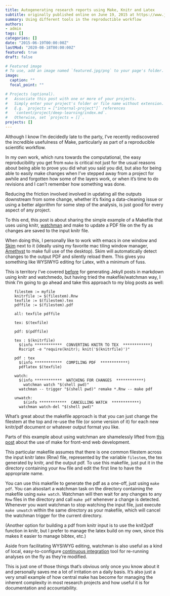 ```yaml
---
title: Autogenerating research reports using Make, Knitr and Latex
subtitle: originally published online on June 19, 2015 at https://www.jonzelner.net/
summary: Using different tools in the reproductible workflow
authors:
- admin
tags: []
categories: []
date: "2015-06-19T00:00:00Z"
lastMod: "2020-08-18T00:00:00Z"
featured: true
draft: false

# Featured image
# To use, add an image named `featured.jpg/png` to your page's folder. 
image:
  caption: ""
  focal_point: ""

# Projects (optional).
#   Associate this post with one or more of your projects.
#   Simply enter your project's folder or file name without extension.
#   E.g. `projects = ["internal-project"]` references 
#   `content/project/deep-learning/index.md`.
#   Otherwise, set `projects = []`.
projects: []
---
```

Although I know I’m decidedly late to the party, I’ve recently rediscovered the incredible usefulness of Make, particularly as part of a reproducible scientific workflow.

In my own work, which runs towards the computational, the easy reproducibility you get from `make` is critical not just for the usual reasons about being able to prove you did what you said you did, but also for being able to easily make changes when I’ve stepped away from a project for awhile and forgotten how some of the layers work, or when it’s time to do revisions and I can’t remember how something was done.

Reducing the friction involved involved in updating all the outputs downstream from some change, whether it’s fixing a data-cleaning issue or using a better algorithm for some step of the analysis, is just good for every aspect of any project.

To this end, this post is about sharing the simple example of a Makefile that uses using knitr, [watchman](https://facebook.github.io/watchman/) and make to update a PDF file on the fly as changes are saved to the input knitr file.

When doing this, I personally like to work with emacs in one window and [Skim](http://skim-app.sourceforge.net/) next to it (ideally using my favorite mac tiling window manager, [Amethyst](http://ianyh.com/amethyst/) to make full use of the desktop). Skim will automatically detect changes to the output PDF and silently reload them. This gives you something like WYSIWYG editing for Latex, with a minimum of fuss.

This is territory I’ve covered [before](https://www.jonzelner.net/jekyll/knitr/r/2014/07/02/autogen-knitr/) for generating Jekyll posts in markdown using knitr and watchmedo, but having tried the makefile/watchman way, I think I’m going to go ahead and take this approach to my blog posts as well:

        filestem := myfile
        knitrfile := $(filestem).Rnw
        texfile := $(filestem).tex
        pdffile := $(filestem).pdf

        all: texfile pdffile

        tex: $(texfile)

        pdf: $(pdffile)

        tex : $(knitrfile)
          $(info ************  CONVERTING KNITR TO TEX  ************)
          Rscript -e "require(knitr); knit('$(knitrfile)')"

        pdf : tex
          $(info ************  COMPILING PDF  ************)
          pdflatex $(texfile)

        watch:
          $(info ************  WATCHING FOR CHANGES  ************)
            watchman watch "$(shell pwd)"
          watchman -- trigger "$(shell pwd)" remake *.Rnw -- make pdf

        unwatch:
            $(info ************  CANCELLING WATCH  ************)
          watchman watch-del "$(shell pwd)"

What’s great about the makefile approach is that you can just change the filestem at the top and re-use the file (or some version of it) for each new knitr/pdf document or whatever output format you like.

Parts of this example about using watchman are shamelessly lifted from [this post](https://algorithms.rdio.com/post/make/) about the use of make for front-end web development.

This particular makefile assumes that there is one common filestem across the input knitr latex (Rnw) file, represented by the variable `filestem`, the tex generated by knitr, and the output pdf. To use this makefile, just put it in the directory containing your `Rnw` file and edit the first line to have the appropriate name.

You can use this makefile to generate the pdf as a one-off, just using `make pdf`. You can alsostart a watchman task on the directory containing the makefile using `make watch`. Watchman will then wait for any changes to any `Rnw` files in the directory and call `make pdf` whenever a change is detected. Whenever you want watchman to stop watching the input file, just execute `make unwatch` within the same directory as your makefile, which will cancel the watchman trigger for the current directory.

(Another option for building a pdf from knitr input is to use the knit2pdf function in knitr, but I prefer to manage the latex build on my own, since this makes it easier to manage bibtex, etc.)

Aside from facilitating WYSIWYG editing, watchman is also useful as a kind of local, easy-to-configure [continuous integration](https://en.wikipedia.org/wiki/Continuous_integration) tool for re-running analyses on the fly as they’re modified.

This is just one of those things that’s obvious only once you know about it and personally saves me a lot of irritation on a daily basis. It’s also just a very small example of how central make has become for managing the inherent complexity in most research projects and how useful it is for documentation and accountability.